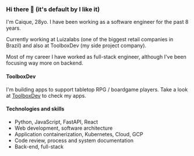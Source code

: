 ### Hi there 👋 (it's default by I like it)

I'm Caique, 28yo. I have been working as a software engineer for the past 8 years.

Currently working at Luizalabs (one of the biggest retail companies in Brazil) and also at ToolboxDev (my side project company).

Most of my career I have worked as full-stack engineer, although I've been focusing way more on backend.

#### ToolboxDev

I'm building apps to support tabletop RPG / boardgame players. Take a look at [ToolboxDev](https://www.toolboxdev.site/) to check my apps.

#### Technologies and skills

- Python, JavaScript, FastAPI, React
- Web development, software architecture
- Application containerization, Kubernetes, Cloud, GCP
- Code review, process and system documentation
- Back-end, full-stack
